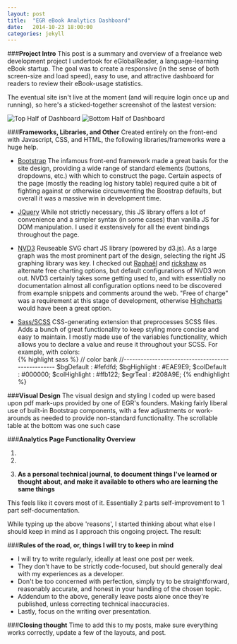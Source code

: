```yaml
---
layout: post
title:  "EGR eBook Analytics Dashboard"
date:   2014-10-23 18:00:00
categories: jekyll 
---
```

###**Project Intro**
This post is a summary and overview of a freelance web development project I undertook for eGlobalReader, a language-learning eBook startup.  The goal was to create a responsive (in the sense of both screen-size and load speed), easy to use, and attractive dashboard for readers to review their eBook-usage statistics.

The eventual site isn't live at the moment (and will require login once up and running), so here's a sticked-together screenshot of the lastest version:

![Top Half of Dashboard](/blog/assets/posts/EGR-analytics-top-half.jpg)
![Bottom Half of Dashboard](/blog/assets/posts/EGR-analytics-bottom-half.jpg)

###**Frameworks, Libraries, and Other**
Created entirely on the front-end with Javascript, CSS, and HTML, the following libraries/frameworks were a huge help.

* [Bootstrap](http://getbootstrap.com/) The infamous front-end framework made a great basis for the site design, providing a wide range of standard elements (buttons, dropdowns, etc.) with which to construct the page. Certain aspects of the page (mostly the reading log history table) required quite a bit of fighting against or otherwise circumventing the Boostrap defaults, but overall it was a massive win in development time.


* [JQuery](http://jquery.com/) While not strictly necessary, this JS library offers a lot of convenience and a simpler syntax (in some cases) than vanilla JS for DOM manipulation.  I used it exstensively for all the event bindings throughout the page.


* [NVD3](http://nvd3.org/) Reuseable SVG chart JS library (powered by d3.js).  As a large graph was the most prominent part of the design, selecting the right JS graphing library was key.  I checked out [Raphaël](http://raphaeljs.com/) and [rickshaw](http://code.shutterstock.com/rickshaw/) as alternate free charting options, but default configurations of NVD3 won out.  NVD3 certainly takes some getting used to, and with essentially no documentation almost all configuration options need to be discovered from example snippets and comments around the web.  "Free of charge" was a requirement at this stage of development, otherwise [Highcharts](http://www.highcharts.com/) would have been a great option.

* [Sass/SCSS](http://sass-lang.com/) CSS-generating extension that preprocesses SCSS files.  Adds a bunch of great functionality to keep styling more concise and easy to maintain.  I mostly made use of the variables functionality, which allows you to declare a value and reuse it throughout your SCSS.  For example, with colors:  
{% highlight sass %}
// color bank
//--------------------------------------------------
  $bgDefault      : #fefdfd;
  $bgHighlight    : #EAE9E9;
  $colDefault     : #000000;
  $colHighlight   : #ffb122;
  $egrTeal        : #208A9E;
{% endhighlight %}


###**Visual Design**
The visual design and styling I coded up were based upon pdf mark-ups provided by one of EGR's founders.  Making fairly liberal use of built-in Bootstrap components, with a few adjustments or work-arounds as needed to provide non-standard functionality.  The scrollable table at the bottom was one such case  


###**Analytics Page Functionality Overview**



1. 

2.

3. **As a personal technical journal, to document things I've learned or thought about, and make it available to others who are learning the same things**

This feels like it covers most of it.  Essentially 2 parts self-improvement to 1 part self-documentation.


While typing up the above 'reasons', I started thinking about what else I should keep in mind as I approach this ongoing project.  The result:

###**Rules of the road, or, things I will try to keep in mind**
* I will try to write regularly, ideally at least one post per week.  
* They don't have to be strictly code-focused, but should generally deal with my experiences as a developer.
* Don't be too concerned with perfection, simply try to be straightforward, reasonably accurate, and honest in your handling of the chosen topic.
* Addendum to the above, generally leave posts alone once they're published, unless correcting technical inaccuracies.
* Lastly, focus on the writing over presentation.


###**Closing thought**
Time to add this to my posts, make sure everything works correctly, update a few of the layouts, and post.  




